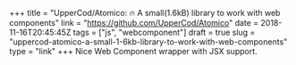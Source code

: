 +++
title = "UpperCod/Atomico: 🔥 A small(1.6kB) library to work with web components"
link = "https://github.com/UpperCod/Atomico"
date = 2018-11-16T20:45:45Z
tags = ["js", "webcomponent"]
draft = true
slug = "uppercod-atomico-a-small-1-6kb-library-to-work-with-web-components"
type = "link"
+++
Nice Web Component wrapper with JSX support.
